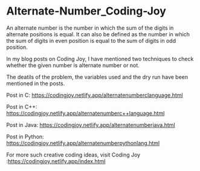 # Alternate-Number_Coding-Joy

An alternate number is the number in which the sum of the digits in alternate positions is equal. It can also be defined as the number in which the sum of
digits in even position is equal to the sum of digits in odd position.

In my blog posts on Coding Joy, I have mentioned two techniques to check whether the given number is alternate number or not.

The deatils of the problem, the variables used and the dry run have been mentioned in the posts.

Post in C:
https://codingjoy.netlify.app/alternatenumberclanguage.html

Post in C++:
https://codingjoy.netlify.app/alternatenumberc++language.html

Post in Java:
https://codingjoy.netlify.app/alternatenumberjava.html

Post in Python:
https://codingjoy.netlify.app/alternatenumberpythonlang.html

For more such creative coding ideas, visit Coding Joy :https://codingjoy.netlify.app/index.html


